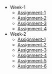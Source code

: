 - Week-1
  - [Assignment-1](https://liang417.github.io/remote-assignments/Week-1/Assignment-1/)
  - [Assignment-2](https://liang417.github.io/remote-assignments/Week-1/Assignment-2/)
  - [Assignment-3](https://github.com/Liang417/remote-assignments/tree/master/Week-1/Assignment-3/script.js)
  - [Assignment-4](https://liang417.github.io/remote-assignments/Week-1/Assignment-4/)
- Week-2
  - [Assignment-1](https://github.com/Liang417/remote-assignments/blob/master/Week-2/Assignment-1/main.js)
  - [Assignment-2](https://github.com/Liang417/remote-assignments/blob/master/Week-2/Assignment-2/main.js)
  - [Assignment-3](https://github.com/Liang417/remote-assignments/blob/master/Week-2/Assignment-3/main.js)
  - [Assignment-4](https://liang417.github.io/remote-assignments/Week-2/Assignment-4/)
  - [Assignment-5](https://github.com/Liang417/remote-assignments/blob/master/Week-2/Assignment-5/main.js)
  - [Assignment-6](https://liang417.github.io/remote-assignments/Week-2/Assignment-6/build)
